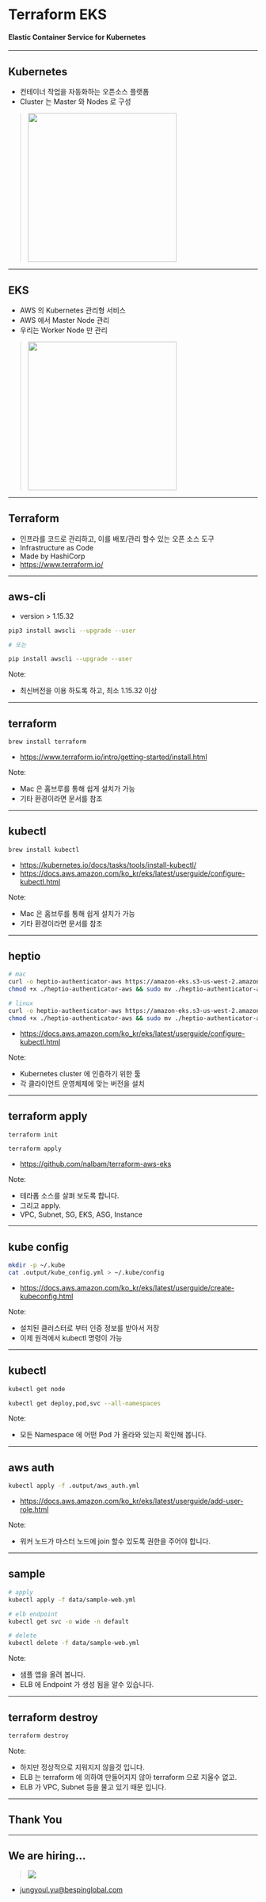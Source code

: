 # Terraform EKS

#### Elastic Container Service for Kubernetes

---

## Kubernetes

* 컨테이너 작업을 자동화하는 오픈소스 플랫폼
* Cluster 는 Master 와 Nodes 로 구성 

> <img src="images/kubernetes.png" height="300">

---

## EKS

* AWS 의 Kubernetes 관리형 서비스
* AWS 에서 Master Node 관리 
* 우리는 Worker Node 만 관리

> <img src="images/what-is-eks.png" height="300">

---

## Terraform

* 인프라를 코드로 관리하고, 이를 배포/관리 할수 있는 오픈 소스 도구
* Infrastructure as Code
* Made by HashiCorp
* https://www.terraform.io/

---

## aws-cli

* version > 1.15.32

```bash
pip3 install awscli --upgrade --user

# 또는

pip install awscli --upgrade --user
```

Note:
- 최신버전을 이용 하도록 하고, 최소 1.15.32 이상

---

## terraform

```bash
brew install terraform
```

* https://www.terraform.io/intro/getting-started/install.html

Note:
- Mac 은 홈브루를 통해 쉽게 설치가 가능
- 기타 환경이라면 문서를 참조

---

## kubectl

```bash
brew install kubectl
```

* https://kubernetes.io/docs/tasks/tools/install-kubectl/
* https://docs.aws.amazon.com/ko_kr/eks/latest/userguide/configure-kubectl.html

Note:
- Mac 은 홈브루를 통해 쉽게 설치가 가능
- 기타 환경이라면 문서를 참조

---

## heptio

```bash
# mac
curl -o heptio-authenticator-aws https://amazon-eks.s3-us-west-2.amazonaws.com/1.10.3/2018-06-05/bin/darwin/amd64/heptio-authenticator-aws
chmod +x ./heptio-authenticator-aws && sudo mv ./heptio-authenticator-aws /usr/local/bin/

# linux
curl -o heptio-authenticator-aws https://amazon-eks.s3-us-west-2.amazonaws.com/1.10.3/2018-06-05/bin/linux/amd64/heptio-authenticator-aws
chmod +x ./heptio-authenticator-aws && sudo mv ./heptio-authenticator-aws /usr/local/bin/
```

* https://docs.aws.amazon.com/ko_kr/eks/latest/userguide/configure-kubectl.html

Note:
- Kubernetes cluster 에 인증하기 위한 툴
- 각 클라이언트 운영체제에 맞는 버전을 설치

---

## terraform apply

```bash
terraform init

terraform apply
```

* https://github.com/nalbam/terraform-aws-eks

Note:
- 테라폼 소스를 살펴 보도록 합니다.
- 그리고 apply.
- VPC, Subnet, SG, EKS, ASG, Instance

---

## kube config

```bash
mkdir -p ~/.kube
cat .output/kube_config.yml > ~/.kube/config
```

* https://docs.aws.amazon.com/ko_kr/eks/latest/userguide/create-kubeconfig.html

Note:
- 설치된 클러스터로 부터 인증 정보를 받아서 저장
- 이제 원격에서 kubectl 명령이 가능

---

## kubectl

```bash
kubectl get node

kubectl get deploy,pod,svc --all-namespaces
```

Note:
- 모든 Namespace 에 어떤 Pod 가 올라와 있는지 확인해 봅니다.

---

## aws auth

```bash
kubectl apply -f .output/aws_auth.yml
```

* https://docs.aws.amazon.com/ko_kr/eks/latest/userguide/add-user-role.html

Note:
- 워커 노드가 마스터 노드에 join 할수 있도록 권한을 주어야 합니다.

---

## sample

```bash
# apply
kubectl apply -f data/sample-web.yml

# elb endpoint
kubectl get svc -o wide -n default

# delete
kubectl delete -f data/sample-web.yml
```

Note:
- 샘플 앱을 올려 봅니다.
- ELB 에 Endpoint 가 생성 됨을 알수 있습니다.

---

## terraform destroy

```bash
terraform destroy
```

Note:
- 하지만 정상적으로 지워지지 않을것 입니다.
- ELB 는 terraform 에 의하여 만들어지지 않아 terraform 으로 지울수 없고.
- ELB 가 VPC, Subnet 등을 물고 있기 때문 입니다.

---

## Thank You

---

## We are hiring...

> ![](images/interest.png)

* jungyoul.yu@bespinglobal.com
